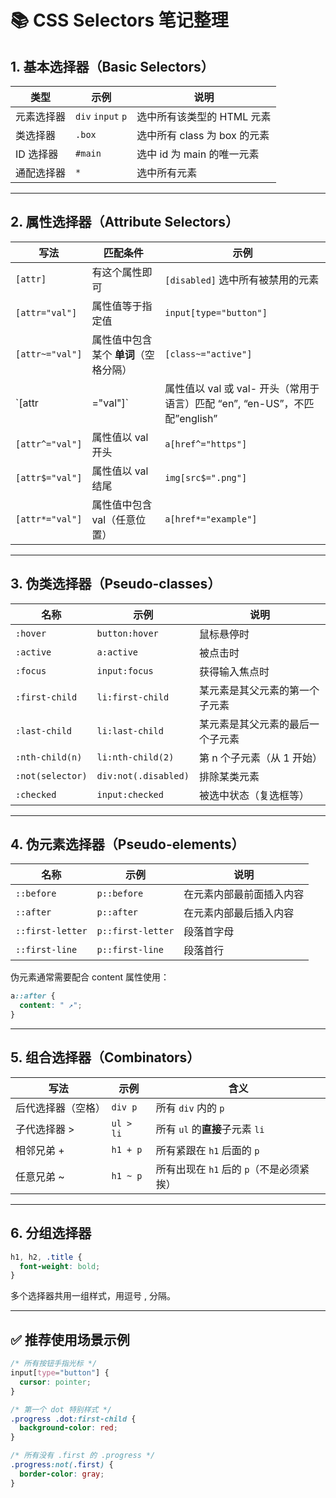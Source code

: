 # 📚 CSS Selectors 笔记整理

## **1. 基本选择器（Basic Selectors）**

| **类型** | **示例** | **说明** |
| --- | --- | --- |
| 元素选择器 | `div` `input` `p` | 选中所有该类型的 HTML 元素 |
| 类选择器 | `.box` | 选中所有 class 为 box 的元素 |
| ID 选择器 | `#main` | 选中 id 为 main 的唯一元素 |
| 通配选择器 | `*` | 选中所有元素 |

---

## **2. 属性选择器（Attribute Selectors）**

| **写法** | **匹配条件** | **示例** |
| --- | --- | --- |
| `[attr]` | 有这个属性即可 | `[disabled]` 选中所有被禁用的元素 |
| `[attr="val"]` | 属性值等于指定值 | `input[type="button"]` |
| `[attr~="val"]` | 属性值中包含某个 **单词**（空格分隔） | `[class~="active"]` |
| `[attr|="val"]` | 属性值以 val 或 val- 开头（常用于语言）匹配 “en”, “en-US”，不匹配”english” | `[lang|=”en”]` |
| `[attr^="val"]` | 属性值以 val 开头 | `a[href^="https"]` |
| `[attr$="val"]` | 属性值以 val 结尾 | `img[src$=".png"]` |
| `[attr*="val"]` | 属性值中包含 val（任意位置） | `a[href*="example"]` |

---

## **3. 伪类选择器（Pseudo-classes）**

| **名称** | **示例** | **说明** |
| --- | --- | --- |
| `:hover` | `button:hover` | 鼠标悬停时 |
| `:active` | `a:active` | 被点击时 |
| `:focus` | `input:focus` | 获得输入焦点时 |
| `:first-child` | `li:first-child` | 某元素是其父元素的第一个子元素 |
| `:last-child` | `li:last-child` | 某元素是其父元素的最后一个子元素 |
| `:nth-child(n)` | `li:nth-child(2)` | 第 n 个子元素（从 1 开始） |
| `:not(selector)` | `div:not(.disabled)` | 排除某类元素 |
| `:checked` | `input:checked` | 被选中状态（复选框等） |

---

## **4. 伪元素选择器（Pseudo-elements）**

| **名称** | **示例** | **说明** |
| --- | --- | --- |
| `::before` | `p::before` | 在元素内部最前面插入内容 |
| `::after` | `p::after` | 在元素内部最后插入内容 |
| `::first-letter` | `p::first-letter` | 段落首字母 |
| `::first-line` | `p::first-line` | 段落首行 |

伪元素通常需要配合 content 属性使用：

```css
a::after {
  content: " ↗";
}
```

---

## **5. 组合选择器（Combinators）**

| **写法** | **示例** | **含义** |
| --- | --- | --- |
| 后代选择器（空格） | `div p` | 所有 `div` 内的 `p` |
| 子代选择器 > | `ul > li` | 所有 `ul` 的**直接**子元素 `li` |
| 相邻兄弟 + | `h1 + p` | 所有紧跟在 `h1` 后面的 `p` |
| 任意兄弟 ~ | `h1 ~ p` | 所有出现在 `h1` 后的 `p`（不是必须紧挨） |

---

## **6. 分组选择器**

```css
h1, h2, .title {
  font-weight: bold;
}
```

多个选择器共用一组样式，用逗号 , 分隔。

---

## **✅ 推荐使用场景示例**

```css
/* 所有按钮手指光标 */
input[type="button"] {
  cursor: pointer;
}

/* 第一个 dot 特别样式 */
.progress .dot:first-child {
  background-color: red;
}

/* 所有没有 .first 的 .progress */
.progress:not(.first) {
  border-color: gray;
}
```

